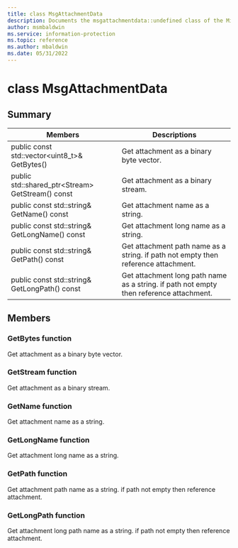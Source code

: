 ```yaml
---
title: class MsgAttachmentData 
description: Documents the msgattachmentdata::undefined class of the Microsoft Information Protection (MIP) SDK.
author: msmbaldwin
ms.service: information-protection
ms.topic: reference
ms.author: mbaldwin
ms.date: 05/31/2022
---
```


# class MsgAttachmentData 
  
## Summary
 Members                        | Descriptions                                
--------------------------------|---------------------------------------------
public const std::vector&lt;uint8_t&gt;& GetBytes()  |  Get attachment as a binary byte vector.
public std::shared_ptr&lt;Stream&gt; GetStream() const  |  Get attachment as a binary stream.
public const std::string& GetName() const  |  Get attachment name as a string.
public const std::string& GetLongName() const  |  Get attachment long name as a string.
public const std::string& GetPath() const  |  Get attachment path name as a string. if path not empty then reference attachment.
public const std::string& GetLongPath() const  |  Get attachment long path name as a string. if path not empty then reference attachment.
  
## Members
  
### GetBytes function
Get attachment as a binary byte vector.
  
### GetStream function
Get attachment as a binary stream.
  
### GetName function
Get attachment name as a string.
  
### GetLongName function
Get attachment long name as a string.
  
### GetPath function
Get attachment path name as a string. if path not empty then reference attachment.
  
### GetLongPath function
Get attachment long path name as a string. if path not empty then reference attachment.
